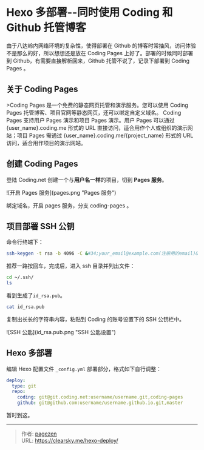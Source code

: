 # Hexo 多部署--同时使用 Coding 和 Github 托管博客


由于八达岭内网络环境的复杂性，使得部署在 Github 的博客时常抽风，访问体验不是那么的好，所以想想还是放在 Coding Pages 上好了。部署的时候同时部署到 Github，有需要直接解析回来，Github 托管不说了，记录下部署到 Coding Pages 。

## 关于 Coding Pages

&gt;Coding Pages 是一个免费的静态网页托管和演示服务。您可以使用 Coding Pages 托管博客、项目官网等静态网页，还可以绑定自定义域名。  Coding Pages 支持用户 Pages 演示和项目 Pages 演示。用户 Pages 可以通过 {user_name}.coding.me 形式的 URL 直接访问，适合用作个人或组织的演示网站；项目 Pages 需通过 {user_name}.coding.me/{project_name} 形式的 URL 访问，适合用作项目的演示网站。

## 创建 Coding Pages

登陆 Coding.net 创建一个与**用户名一样**的项目，切到 **Pages 服务**。

![开启 Pages 服务](pages.png &#34;Pages 服务&#34;)

绑定域名，开启 pages 服务，分支 coding-pages 。

## 项目部署 SSH 公钥

命令行终端下：

```bash
ssh-keygen -t rsa -b 4096 -C &#34;your_email@example.com(注册用的email)&#34;
```

推荐一路按回车，完成后，进入 ssh 目录并列出文件：

```bash
cd ~/.ssh/
ls
```

看到生成了`id_rsa.pub`。

```bash
cat id_rsa.pub
```

复制出长长的字符串内容，粘贴到 Coding 的账号设置下的 SSH 公钥栏中。

![SSH 公匙](id_rsa.pub.png &#34;SSH 公匙设置&#34;)

## Hexo 多部署

编辑 Hexo 配置文件 `_config.yml` 部署部分，格式如下自行调整：
```yml
deploy:
  type: git
  repo:
    coding: git@git.coding.net:username/username.git,coding-pages
    github: git@github.com:username/username.github.io.git,master
```

暂时到这。


---

> 作者: [pagezen](http://clearsky.me/)  
> URL: https://clearsky.me/hexo-deploy/  

